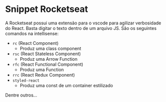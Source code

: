 # Snippet Rocketseat

A Rocketseat possui uma extensão para o vscode para agilizar verbosidade do
React. Basta digitar o texto dentro de um arquivo JS. São os seguintes comandos
na intellisense:

- `rc` (React Component)
  - Produz uma class component
- `rsc` (React Stateless Component)
  - Produz uma Arrow Function
- `rfc` (React Functional Component)
  - Produz uma Function
- `rrc` (React Redux Component)
- `styled-react`
  - Produz uma const de um container estilizado

Dentre outros...
